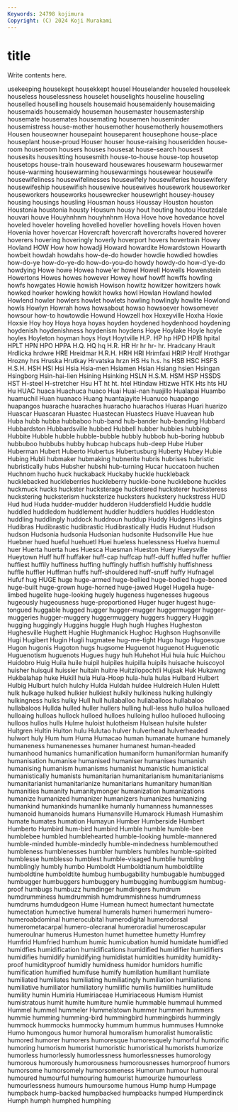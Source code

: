 ```yaml
---
Keywords: 24798 kojimura
Copyright: (C) 2024 Koji Murakami
---
```


# title

Write contents here.



usekeeping housekept housekkept housel Houselander
houseled houseleek houseless houselessness houselet houselights houseline houseling houselled houselling
housels housemaid housemaidenly housemaiding housemaids housemaidy houseman housemaster housemastership housemate
housemates housemating housemen houseminder housemistress house-mother housemother housemotherly housemothers Housen
houseowner housepaint houseparent housephone house-place houseplant house-proud Houser houser house-raising
houseridden house-room houseroom housers houses housesat house-search housesit housesits housesitting
housesmith house-to-house house-top housetop housetops house-train houseward housewares housewarm housewarmer
house-warming housewarming housewarmings housewear housewife housewifeliness housewifelinesses housewifely housewiferies housewifery
housewifeship housewifish housewive housewives housework houseworker houseworkers houseworks housewrecker housewright
housey-housey housing housings housling Housman houss Houssay Houston houston Houstonia
houstonia housty Housum housy hout houting houtou Houtzdale houvari houve
Houyhnhnm houyhnhnm Hova Hove hove hovedance hovel hoveled hoveler hoveling
hovelled hoveller hovelling hovels Hoven hoven Hovenia hover hovercar Hovercraft
hovercraft hovercrafts hovered hoverer hoverers hovering hoveringly hoverly hoverport hovers
hovertrain Hovey Hovland HOW How how howadji Howard howardite Howardstown
Howarth howbeit howdah howdahs how-de-do howder howdie howdied howdies how-do-ye
how-do-ye-do how-do-you-do howdy howdy-do how-d'ye-do howdying Howe howe Howea howe'er
howel Howell Howells Howenstein Howertons Howes howes however Howey howf
howff howffs howfing howfs howgates Howie howish Howison howitz howitzer
howitzers howk howked howker howking howkit howks howl Howlan Howland
howled Howlend howler howlers howlet howlets howling howlingly howlite Howlond
howls Howlyn Howrah hows howsabout howso howsoever howsomever howsour how-to
howtowdie Howund Howzell hox Hoxeyville Hoxha Hoxie Hoxsie Hoy hoy
Hoya hoya hoyas hoyden hoydened hoydenhood hoydening hoydenish hoydenishness hoydenism
hoydens Hoye Hoylake Hoyle hoyle hoyles Hoyleton hoyman hoys Hoyt
Hoytville H.P. HP hp HPD HPIB hpital HPLT HPN HPO
HPPA H.Q. HQ hq H.R. HR Hr hr hr- hr.
Hradcany Hrault Hrdlicka hrdwre HRE Hreidmar H.R.H. HRH HRI Hrimfaxi
HRIP Hrolf Hrothgar Hrozny hrs Hruska Hrutkay Hrvatska hrzn HS
Hs h.s. hs HSB HSC HSFS H.S.H. HSH HSI Hsi
Hsia Hsia-men Hsiamen Hsian Hsiang hsien Hsingan Hsingborg Hsin-hai-lien Hsining
Hsinking HSLN H.S.M. HSM HSP HSSDS HST H-steel H-stretcher Hsu
HT ht ht. htel Htindaw Htizwe HTK Hts hts HU
Hu HUAC huaca Huachuca huaco Huai Huai-nan huajillo Hualapai Huambo
huamuchil Huan huanaco Huang huantajayite Huanuco huapango huapangos huarache huaraches
huaracho huarachos Huaras Huari huarizo Huascar Huascaran Huastec Huastecan Huastecs
Huave Huavean hub Huba hubb hubba hubbaboo hub-band hub-bander hub-banding
Hubbard Hubbardston Hubbardsville hubbed Hubbell hubber hubbies hubbing Hubbite Hubble
hubble hubble-bubble hubbly hubbob hub-boring hubbub hubbuboo hubbubs hubby hubcap
hubcaps hub-deep Hube Huber Huberman Hubert Huberto Hubertus Hubertusburg Huberty
Hubey Hubie Hubing Hubli hubmaker hubmaking hubnerite hubris hubrises hubristic
hubristically hubs Hubsher hubshi hub-turning Hucar huccatoon huchen Huchnom hucho
huck huckaback Huckaby huckle huckleback hucklebacked huckleberries huckleberry huckle-bone hucklebone
huckles huckmuck hucks huckster hucksterage huckstered hucksterer hucksteress huckstering hucksterism
hucksterize hucksters huckstery huckstress HUD Hud hud Huda hudder-mudder hudderon
Huddersfield Huddie huddle huddled huddledom huddlement huddler huddlers huddles Huddleston
huddling huddlingly huddock huddroun huddup Huddy Hudgens Hudgins Hudibras Hudibrastic
hudibrastic Hudibrastically Hudis Hudnut Hudson hudson Hudsonia hudsonia Hudsonian hudsonite
Hudsonville Hue hue Huebner hued hueful huehuetl Huei hueless huelessness
Huelva huemul huer Huerta huerta hues Huesca Huesman Hueston Huey
Hueysville Hueytown Huff huff huffaker huff-cap huffcap huff-duff huffed huffer
huffier huffiest huffily huffiness huffing huffingly huffish huffishly huffishness huffle
huffler Huffman huffs huff-shouldered huff-snuff huffy Hufnagel Hufuf hug HUGE
huge huge-armed huge-bellied huge-bodied huge-boned huge-built huge-grown huge-horned huge-jawed Hugel
Hugelia huge-limbed hugelite huge-looking hugely hugeness hugenesses hugeous hugeously hugeousness
huge-proportioned Huger huger hugest huge-tongued huggable hugged hugger hugger-mugger huggermugger
hugger-muggeries hugger-muggery huggermuggery huggers huggery Huggin hugging huggingly Huggins huggle
Hugh hugh Hughes Hugheston Hughesville Hughett Hughie Hughmanick Hughoc Hughson
Hughsonville Hugi Hugibert Hugin Hugli hugmatee hug-me-tight Hugo hugo Hugoesque
Hugon hugonis Hugoton hugs hugsome Huguenot huguenot Huguenotic Huguenotism huguenots
Hugues hugy huh Huhehot Hui huia huic Huichou Huidobro Huig
Huila huile huipil huipiles huipilla huipils huisache huiscoyol huisher huisquil
huissier huitain huitre Huitzilopochtli Hujsak Huk Hukawng Hukbalahap huke Hukill
hula Hula-Hoop hula-hula hulas Hulbard Hulbert Hulbig Hulburt hulch hulchy
Hulda Huldah huldee Huldreich Hulen Hulett hulk hulkage hulked hulkier
hulkiest hulkily hulkiness hulking hulkingly hulkingness hulks hulky Hull hull
hullaballoo hullaballoos hullabaloo hullabaloos Hullda hulled huller hullers hulling hull-less
hullo hulloa hulloaed hulloaing hulloas hullock hulloed hulloes hulloing hulloo
hullooed hullooing hulloos hullos hulls Hulme huloist hulotheism Hulsean hulsite
hulster Hultgren Hultin Hulton hulu Hulutao hulver hulverhead hulverheaded hulwort
huly Hum hum Huma Humacao human humanate humane humanely humaneness
humanenesses humaner humanest human-headed humanhood humanics humanification humaniform humaniformian humanify
humanisation humanise humanised humaniser humanises humanish humanising humanism humanisms humanist
humanistic humanistical humanistically humanists humanitarian humanitarianism humanitarianisms humanitarianist humanitarianize humanitarians
humanitary humanitian humanities humanity humanitymonger humanization humanizations humanize humanized humanizer
humanizers humanizes humanizing humankind humankinds humanlike humanly humanness humannesses humanoid
humanoids humans Humansville Humarock Humash Humashim humate humates humation Humayun
Humber Humberside Humbert Humberto Humbird hum-bird humbird Humble humble humble-bee
humblebee humbled humblehearted humble-looking humble-mannered humble-minded humble-mindedly humble-mindedness humblemouthed humbleness
humblenesses humbler humblers humbles humble-spirited humblesse humblesso humblest humble-visaged humblie
humbling humblingly humbly humbo Humboldt Humboldtianum humboldtilite humboldtine humboldtite humbug
humbugability humbugable humbugged humbugger humbuggers humbuggery humbugging humbuggism humbug-proof humbugs
humbuzz humdinger humdingers humdrum humdrumminess humdrummish humdrummishness humdrumness humdrums humdudgeon
Hume Humean humect humectant humectate humectation humective humeral humerals humeri
humermeri humero- humeroabdominal humerocubital humerodigital humerodorsal humerometacarpal humero-olecranal humeroradial humeroscapular
humeroulnar humerus Humeston humet humettee humetty Humfrey Humfrid Humfried humhum
humic humicubation humid humidate humidfied humidfies humidification humidifications humidified humidifier
humidifiers humidifies humidify humidifying humidistat humidities humidity humidity-proof humidityproof humidly
humidness humidor humidors humific humification humified humifuse humify humilation humiliant
humiliate humiliated humiliates humiliating humiliatingly humiliation humiliations humiliative humiliator humiliatory
humilific humilis humilities humilitude humility humin Humiria Humiriaceae Humiriaceous Humism
Humist humistratous humit humite humiture humlie hummable hummaul hummed Hummel
hummel hummeler Hummelstown hummer hummeri hummers hummie humming humming-bird hummingbird
hummingbirds hummingly hummock hummocks hummocky hummum hummus hummuses Humnoke Humo
humongous humor humoral humoralism humoralist humoralistic humored humorer humorers humoresque
humoresquely humorful humorific humoring humorism humorist humoristic humoristical humorists humorize
humorless humorlessly humorlessness humorlessnesses humorology humorous humorously humorousness humorousnesses humorproof
humors humorsome humorsomely humorsomeness Humorum humour humoural humoured humourful humouring
humourist humourize humourless humourlessness humours humoursome humous Hump hump Humpage
humpback hump-backed humpbacked humpbacks humped Humperdinck Humph humph humphed humphing
